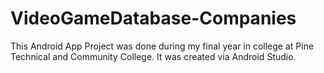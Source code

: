 # VideoGameDatabase-Companies

This Android App Project was done during my final year in college at Pine Technical and Community College. It was created via Android Studio.
